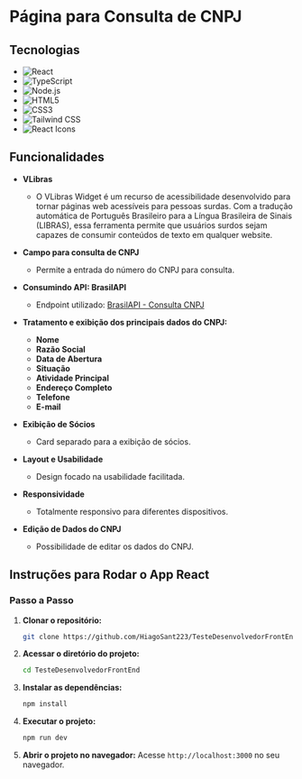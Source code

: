 # Página para Consulta de CNPJ

## Tecnologias

- <img aling="center" alt="React" src="https://img.shields.io/badge/React-20232A?style=for-the-badge&logo=react&logoColor=61DAFB"/>

- <img aling="center" alt="TypeScript" src="https://img.shields.io/badge/TypeScript-007ACC?style=for-the-badge&logo=typescript&logoColor=white"/>

- <img aling="center" alt="Node.js" src="https://img.shields.io/badge/Node.js-43853D?style=for-the-badge&logo=node.js&logoColor=white"/>

- <img aling="center" alt="HTML5" src="https://img.shields.io/badge/HTML5-E34F26?style=for-the-badge&logo=html5&logoColor=white"/>

- <img aling="center" alt="CSS3" src="https://img.shields.io/badge/CSS3-1572B6?style=for-the-badge&logo=css3&logoColor=white"/>

- <img aling="center" alt="Tailwind CSS" src="https://img.shields.io/badge/Tailwind%20CSS-06B6D4?style=for-the-badge&logo=tailwindcss&logoColor=white"/>

- <img aling="center" alt="React Icons" src="https://img.shields.io/badge/React%20Icons-61DAFB?style=for-the-badge&logo=react&logoColor=white"/>



## Funcionalidades

- **VLibras**
  - O VLibras Widget é um recurso de acessibilidade desenvolvido para tornar páginas web acessíveis para pessoas surdas. Com a tradução automática de Português Brasileiro para a Língua Brasileira de Sinais (LIBRAS), essa ferramenta permite que usuários surdos sejam capazes de consumir conteúdos de texto em qualquer website.

- **Campo para consulta de CNPJ**
  - Permite a entrada do número do CNPJ para consulta.
- **Consumindo API: BrasilAPI**
  - Endpoint utilizado: [BrasilAPI - Consulta CNPJ](https://brasilapi.com.br/api/cnpj/v1/{{CNPJ}})
- **Tratamento e exibição dos principais dados do CNPJ:**
  - **Nome**
  - **Razão Social**
  - **Data de Abertura**
  - **Situação**
  - **Atividade Principal**
  - **Endereço Completo**
  - **Telefone**
  - **E-mail**
- **Exibição de Sócios**
  - Card separado para a exibição de sócios.
- **Layout e Usabilidade**
  - Design focado na usabilidade facilitada.
- **Responsividade**
  - Totalmente responsivo para diferentes dispositivos.
- **Edição de Dados do CNPJ**
  - Possibilidade de editar os dados do CNPJ.

## Instruções para Rodar o App React

### Passo a Passo

1. **Clonar o repositório:**
    ```bash
    git clone https://github.com/HiagoSant223/TesteDesenvolvedorFrontEnd.git
    ```

2. **Acessar o diretório do projeto:**
    ```bash
    cd TesteDesenvolvedorFrontEnd
    ```

3. **Instalar as dependências:**
    ```bash
    npm install
    ```

4. **Executar o projeto:**
    ```bash
    npm run dev
    ```

5. **Abrir o projeto no navegador:**
    Acesse `http://localhost:3000` no seu navegador.


